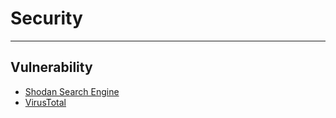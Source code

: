 # Security

----------

## Vulnerability ##

- [Shodan Search Engine](https://shodan.io)
- [VirusTotal](https://www.virustotal.com/)
